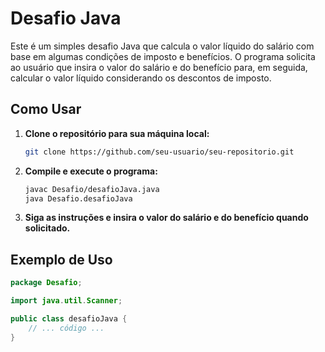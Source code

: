 # Desafio Java

Este é um simples desafio Java que calcula o valor líquido do salário com base em algumas condições de imposto e benefícios. O programa solicita ao usuário que insira o valor do salário e do benefício para, em seguida, calcular o valor líquido considerando os descontos de imposto.

## Como Usar

1. **Clone o repositório para sua máquina local:**
    ```bash
    git clone https://github.com/seu-usuario/seu-repositorio.git
    ```

2. **Compile e execute o programa:**
    ```bash
    javac Desafio/desafioJava.java
    java Desafio.desafioJava
    ```

3. **Siga as instruções e insira o valor do salário e do benefício quando solicitado.**

## Exemplo de Uso

```java
package Desafio;

import java.util.Scanner;

public class desafioJava {
    // ... código ...
}

